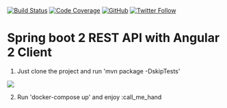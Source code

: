 [![Build Status](https://travis-ci.com/sergyer/BikeStore.svg?branch=master)](https://travis-ci.com/sergyer/BikeStore)
[![Code Coverage](https://codecov.io/github/sergyer/BikeStore/coverage.svg)](https://codecov.io/gh/sergyer/bikeStore)
[![GitHub](https://img.shields.io/github/license/mashape/apistatus.svg)](https://github.com/sergyer/BikeStore/blob/master/LICENSE)
[![Twitter Follow](https://img.shields.io/twitter/follow/espadrine.svg?style=social&label=Follow)](https://twitter.com/dev0xx)

# Spring boot 2 REST API with Angular 2 Client

1. Just clone the project and run 'mvn package -DskipTests'

![](cloning.gif)

2. Run 'docker-compose up'  and enjoy :call_me_hand